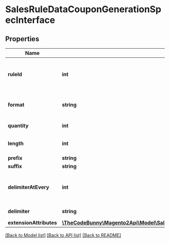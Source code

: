 # SalesRuleDataCouponGenerationSpecInterface

## Properties
Name | Type | Description | Notes
------------ | ------------- | ------------- | -------------
**ruleId** | **int** | The id of the rule associated with the coupon | 
**format** | **string** | Format of generated coupon code | 
**quantity** | **int** | Of coupons to generate | 
**length** | **int** | Length of coupon code | 
**prefix** | **string** | The prefix | [optional] 
**suffix** | **string** | The suffix | [optional] 
**delimiterAtEvery** | **int** | The spacing where the delimiter should exist | [optional] 
**delimiter** | **string** | The delimiter | [optional] 
**extensionAttributes** | [**\TheCodeBunny\Magento2Api\Model\SalesRuleDataCouponGenerationSpecExtensionInterface**](SalesRuleDataCouponGenerationSpecExtensionInterface.md) |  | [optional] 

[[Back to Model list]](../README.md#documentation-for-models) [[Back to API list]](../README.md#documentation-for-api-endpoints) [[Back to README]](../README.md)



